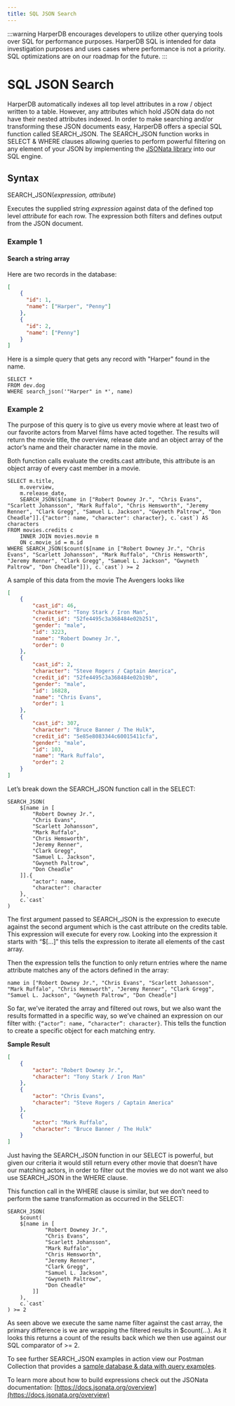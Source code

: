 ```yaml
---
title: SQL JSON Search
---
```


:::warning
HarperDB encourages developers to utilize other querying tools over SQL for performance purposes. HarperDB SQL is intended for data investigation purposes and uses cases where performance is not a priority. SQL optimizations are on our roadmap for the future.
:::

# SQL JSON Search

HarperDB automatically indexes all top level attributes in a row / object written to a table. However, any attributes which hold JSON data do not have their nested attributes indexed. In order to make searching and/or transforming these JSON documents easy, HarperDB offers a special SQL function called SEARCH\_JSON. The SEARCH\_JSON function works in SELECT & WHERE clauses allowing queries to perform powerful filtering on any element of your JSON by implementing the [JSONata library](https://docs.jsonata.org/overview.html) into our SQL engine.

## Syntax

SEARCH\_JSON(_expression, attribute_)

Executes the supplied string _expression_ against data of the defined top level _attribute_ for each row. The expression both filters and defines output from the JSON document.

### Example 1

#### Search a string array

Here are two records in the database:

```json
[
    {
      "id": 1,
      "name": ["Harper", "Penny"]
    },
    {
      "id": 2,
      "name": ["Penny"]
    }
]
```

Here is a simple query that gets any record with "Harper" found in the name.

```
SELECT *
FROM dev.dog
WHERE search_json('"Harper" in *', name)
```

### Example 2

The purpose of this query is to give us every movie where at least two of our favorite actors from Marvel films have acted together. The results will return the movie title, the overview, release date and an object array of the actor’s name and their character name in the movie.

Both function calls evaluate the credits.cast attribute, this attribute is an object array of every cast member in a movie.

```
SELECT m.title,
    m.overview,
    m.release_date,
    SEARCH_JSON($[name in ["Robert Downey Jr.", "Chris Evans", "Scarlett Johansson", "Mark Ruffalo", "Chris Hemsworth", "Jeremy Renner", "Clark Gregg", "Samuel L. Jackson", "Gwyneth Paltrow", "Don Cheadle"]].{"actor": name, "character": character}, c.`cast`) AS characters
FROM movies.credits c
    INNER JOIN movies.movie m
    ON c.movie_id = m.id
WHERE SEARCH_JSON($count($[name in ["Robert Downey Jr.", "Chris Evans", "Scarlett Johansson", "Mark Ruffalo", "Chris Hemsworth", "Jeremy Renner", "Clark Gregg", "Samuel L. Jackson", "Gwyneth Paltrow", "Don Cheadle"]]), c.`cast`) >= 2
```

A sample of this data from the movie The Avengers looks like

```json
[
    {
        "cast_id": 46,
        "character": "Tony Stark / Iron Man",
        "credit_id": "52fe4495c3a368484e02b251",
        "gender": "male",
        "id": 3223,
        "name": "Robert Downey Jr.",
        "order": 0
    },
    {
        "cast_id": 2,
        "character": "Steve Rogers / Captain America",
        "credit_id": "52fe4495c3a368484e02b19b",
        "gender": "male",
        "id": 16828,
        "name": "Chris Evans",
        "order": 1
    },
    {
        "cast_id": 307,
        "character": "Bruce Banner / The Hulk",
        "credit_id": "5e85e8083344c60015411cfa",
        "gender": "male",
        "id": 103,
        "name": "Mark Ruffalo",
        "order": 2
    }
]
```

Let’s break down the SEARCH\_JSON function call in the SELECT:

```
SEARCH_JSON(
    $[name in [
        "Robert Downey Jr.",
        "Chris Evans",
        "Scarlett Johansson",
        "Mark Ruffalo",
        "Chris Hemsworth",
        "Jeremy Renner",
        "Clark Gregg",
        "Samuel L. Jackson",
        "Gwyneth Paltrow",
        "Don Cheadle"
    ]].{
        "actor": name,
        "character": character
    },
    c.`cast`
)
```

The first argument passed to SEARCH\_JSON is the expression to execute against the second argument which is the cast attribute on the credits table. This expression will execute for every row. Looking into the expression it starts with “$\[…]” this tells the expression to iterate all elements of the cast array.

Then the expression tells the function to only return entries where the name attribute matches any of the actors defined in the array:

```
name in ["Robert Downey Jr.", "Chris Evans", "Scarlett Johansson", "Mark Ruffalo", "Chris Hemsworth", "Jeremy Renner", "Clark Gregg", "Samuel L. Jackson", "Gwyneth Paltrow", "Don Cheadle"]
```

So far, we’ve iterated the array and filtered out rows, but we also want the results formatted in a specific way, so we’ve chained an expression on our filter with: `{“actor”: name, “character”: character}`. This tells the function to create a specific object for each matching entry.

**Sample Result**

```json
[
    {
        "actor": "Robert Downey Jr.",
        "character": "Tony Stark / Iron Man"
    },
    {
        "actor": "Chris Evans",
        "character": "Steve Rogers / Captain America"
    },
    {
        "actor": "Mark Ruffalo",
        "character": "Bruce Banner / The Hulk"
    }
]
```

Just having the SEARCH\_JSON function in our SELECT is powerful, but given our criteria it would still return every other movie that doesn’t have our matching actors, in order to filter out the movies we do not want we also use SEARCH\_JSON in the WHERE clause.

This function call in the WHERE clause is similar, but we don’t need to perform the same transformation as occurred in the SELECT:

```
SEARCH_JSON(
    $count(
    $[name in [
            "Robert Downey Jr.",
            "Chris Evans",
            "Scarlett Johansson",
            "Mark Ruffalo",
            "Chris Hemsworth",
            "Jeremy Renner",
            "Clark Gregg",
            "Samuel L. Jackson",
            "Gwyneth Paltrow",
            "Don Cheadle"
        ]]
    ),
    c.`cast`
) >= 2
```

As seen above we execute the same name filter against the cast array, the primary difference is we are wrapping the filtered results in $count(…). As it looks this returns a count of the results back which we then use against our SQL comparator of >= 2.

To see further SEARCH\_JSON examples in action view our Postman Collection that provides a [sample database & data with query examples](../operations-api/advanced-json-sql-examples).

To learn more about how to build expressions check out the JSONata documentation: [https://docs.jsonata.org/overview](https://docs.jsonata.org/overview)

